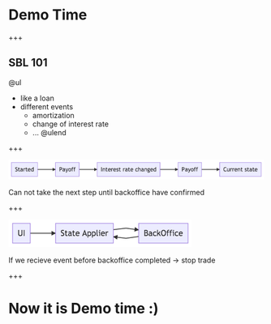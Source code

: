 # Demo Time

+++

## SBL 101

@ul
- like a loan
- different events
  - amortization
  - change of interest rate
  - ...
@ulend

+++

![](img/sbl-node-flow.png)

<div class="fragment">
    Can not take the next step until backoffice have confirmed
</div>

+++


![](img/sbl101.png)

<div class="fragment">
    If we recieve event before backoffice completed -> stop trade
</div>

+++

# Now it is Demo time :)

